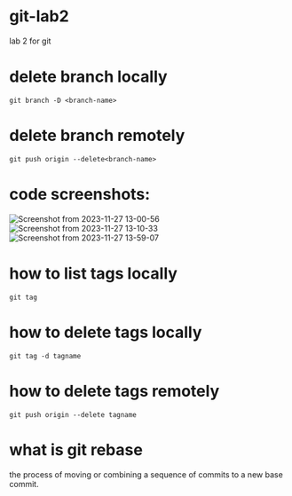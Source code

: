 # git-lab2
lab 2 for git
# delete branch locally
```git branch -D <branch-name>```
# delete branch remotely
```git push origin --delete<branch-name>```

# code screenshots:


![Screenshot from 2023-11-27 13-00-56](https://github.com/ember52/git-lab2/assets/117265490/969b95bb-4f69-436e-abe1-8715e012903a)
![Screenshot from 2023-11-27 13-10-33](https://github.com/ember52/git-lab2/assets/117265490/e32272cc-3394-4a78-bb68-a81a395746ea)
![Screenshot from 2023-11-27 13-59-07](https://github.com/ember52/git-lab2/assets/117265490/4301dcc6-7da0-4671-8689-191e5b23524c)



# how to list tags locally 
```git tag```

# how to delete tags locally 
```git tag -d tagname```

# how to delete tags remotely
```git push origin --delete tagname``` 

# what is git rebase 
the process of moving or combining a sequence of commits to a new base commit.






